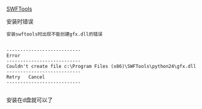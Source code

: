 [SWFTools](http://www.swftools.org/about.html)

安装时错误

```
安装swftools时出现不能创建gfx.dll的错误 


---------------------------
Error
---------------------------
Couldn't create file c:\Program Files (x86)\SWFTools\python24\gfx.dll
---------------------------
Retry   Cancel   
---------------------------


```


安装在d盘就可以了